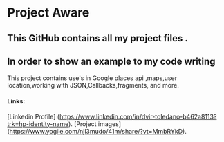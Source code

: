 # Project Aware

## This GitHub contains all my project files .
## In order to show an example to my code writing 

This project contains use's in Google places api ,maps,user location,working with JSON,Callbacks,fragments, and more. 

#### Links:
[Linkedin Profile] (https://www.linkedin.com/in/dvir-toledano-b462a8113?trk=hp-identity-name).
[Project images] (https://www.yogile.com/njl3mudo/41m/share/?vt=MmbRYkD).
